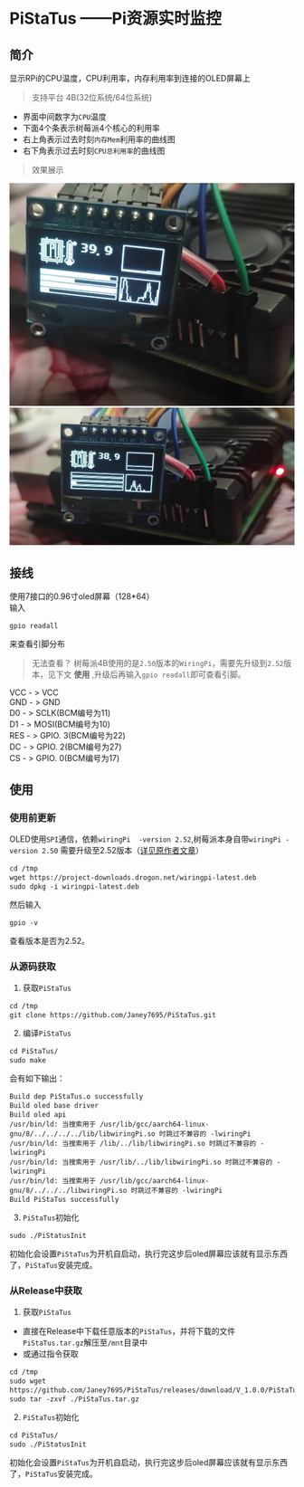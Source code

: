 # PiStaTus ——Pi资源实时监控
## 简介
显示RPi的CPU温度，CPU利用率，内存利用率到连接的OLED屏幕上
> 支持平台 4B(32位系统/64位系统)

* 界面中间数字为`CPU`温度
* 下面4个条表示树莓派4个核心的利用率
* 右上角表示过去时刻`内存Mem`利用率的曲线图
* 右下角表示过去时刻`CPU总利用率`的曲线图
> 效果展示

<img src = "./img/pic1.png">
<img src = "./img/pic2.png">

## 接线
使用7接口的0.96寸oled屏幕（128*64）<br>
输入
~~~shell
gpio readall
~~~
来查看引脚分布
> 无法查看？
树莓派4B使用的是`2.50`版本的`WiringPi`，需要先升级到`2.52`版本，见下文 __使用__ ,升级后再输入`gpio readall`即可查看引脚。

VCC - > VCC<br>
GND - > GND<br>
D0 - > SCLK(BCM编号为11)<br>
D1 - > MOSI(BCM编号为10)<br>
RES - > GPIO. 3(BCM编号为22)<br>
DC - > GPIO. 2(BCM编号为27)<br>
CS - > GPIO. 0(BCM编号为17)<br>


## 使用
### 使用前更新
OLED使用`SPI`通信，依赖`wiringPi  -version 2.52`,树莓派本身自带`wiringPi -version 2.50` 需要升级至2.52版本（<a href="http://wiringpi.com/wiringpi-updated-to-2-52-for-the-raspberry-pi-4b/">详见原作者文章</a>）
~~~shell
cd /tmp
wget https://project-downloads.drogon.net/wiringpi-latest.deb
sudo dpkg -i wiringpi-latest.deb
~~~
然后输入
~~~shell
gpio -v
~~~
查看版本是否为2.52。
### 从源码获取
1. 获取`PiStaTus`
~~~shell
cd /tmp
git clone https://github.com/Janey7695/PiStaTus.git
~~~
2. 编译`PiStaTus`
~~~shell
cd PiStaTus/
sudo make
~~~
会有如下输出：
~~~shell
Build dep PiStaTus.o successfully
Build oled base driver
Build oled api
/usr/bin/ld: 当搜索用于 /usr/lib/gcc/aarch64-linux-gnu/8/../../../../lib/libwiringPi.so 时跳过不兼容的 -lwiringPi 
/usr/bin/ld: 当搜索用于 /lib/../lib/libwiringPi.so 时跳过不兼容的 -lwiringPi 
/usr/bin/ld: 当搜索用于 /usr/lib/../lib/libwiringPi.so 时跳过不兼容的 -lwiringPi 
/usr/bin/ld: 当搜索用于 /usr/lib/gcc/aarch64-linux-gnu/8/../../../libwiringPi.so 时跳过不兼容的 -lwiringPi 
Build PiStaTus successfully
~~~
3. `PiStaTus`初始化
~~~shell
sudo ./PiStatusInit
~~~
初始化会设置`PiStaTus`为开机自启动，执行完这步后oled屏幕应该就有显示东西了，`PiStaTus`安装完成。
### 从Release中获取
1. 获取`PiStaTus`
* 直接在Release中下载任意版本的`PiStaTus`，并将下载的文件`PiStaTus.tar.gz`解压至`/mnt`目录中
* 或通过指令获取
~~~shell
cd /tmp
sudo wget https://github.com/Janey7695/PiStaTus/releases/download/V_1.0.0/PiStaTus.tar.gz
sudo tar -zxvf ./PiStaTus.tar.gz
~~~
2. `PiStaTus`初始化
~~~shell
cd PiStaTus/
sudo ./PiStatusInit
~~~
初始化会设置`PiStaTus`为开机自启动，执行完这步后oled屏幕应该就有显示东西了，`PiStaTus`安装完成。


